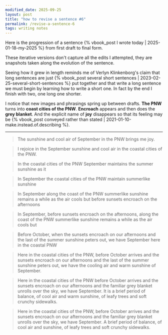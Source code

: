 ```yaml
---
modified_date: 2025-09-25
layout: post
title: "how to revise a sentence #6"
permalink: /revise-a-sentence-6
tags: writing notes
---
```


Here is the progression of a sentence {% vbook_post I wrote today | 2025-01-18-my-2025 %} from first draft to final form.
<!--more-->
These iterative versions don't capture all the edits I attempted, they are snapshots taken along the evolution of the sentence.

Seeing how it grew in length reminds me of Verlyn Klinkenborg's claim that long sentences are just {% vbook_post several short sentences | 2023-02-25-several-short-sentences %} put together and that write a long sentence we must begin by learning how to write a short one.
In fact by the end I finish with two, one long one shorter.

I notice that new images and phrasings spring up between drafts.
**The PNW** turns into **coast cities of the PNW**.
**Encroach** appears and then does the **grey blanket**.
And the explicit name of **joy** disappears so that its feeling may be {% vbook_post conveyed rather than stated | 2021-01-10-make.instead.of.describing %}.

---

> The sunshine and cool air of September in the PNW brings me joy.

> I rejoice in the September sunshine and cool air in the coastal cities of the PNW.

> In the coastal cities of the PNW September maintains the summer sunshine as it

> In September the coastal cities of the PNW maintain summerlike sunshine

> In September along the coast of the PNW summerlike sunshine remains a while as the air cools but before sunsets encroach on the afternoons

> In September, before sunsets encroach on the afternoons, along the coast of the PNW summerlike sunshine remains a while as the air cools but

> Before October, when the sunsets encroach on our afternoons and the last of the summer sunshine peters out, we have September here in the coastal PNW

> Here in the coastal cities of the PNW, before October arrives and the sunsets encroach on our afternoons and the last of the summer sunshine peters out, we have the cooling air and warm sunshine of September.

> Here in the coastal cities of the PNW before October arrives and the sunsets encroach on our afternoons and the familiar grey blanket unrolls over the sky, we have September.
> It is a brief period of balance, of cool air and warm sunshine, of leafy trees and soft crunchy sidewalks.

> Here in the coastal cities of the PNW, before October arrives and the sunsets encroach on our afternoons and the familiar grey blanket unrolls over the sky, we have September.
> A brief period of balance, of cool air and sunshine, of leafy trees and soft crunchy sidewalks.
